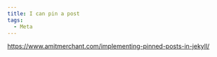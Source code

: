 ```yaml
---
title: I can pin a post
tags:
  - Meta
---
```


https://www.amitmerchant.com/implementing-pinned-posts-in-jekyll/


